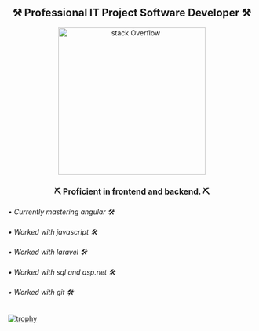 

<div align="center">
  <h2><b>⚒️ Professional IT Project Software Developer ⚒️</b></h2>
  <img src="https://media1.tenor.com/m/av-6n_lpJLwAAAAC/peon-warcraft3.gif" alt="stack Overflow" width="300" height="300">
  <h3><b> ⛏️ Proficient in frontend and backend. ⛏️ </b></h3>
</div>
<i>• Currently mastering angular 🛠️ </i> <br></br>
<i>• Worked with javascript 🛠️ </i> <br></br>
<i>• Worked with laravel 🛠️ </i> <br></br>
<i>• Worked with sql and asp.net 🛠️ </i> <br></br>
<i>• Worked with git 🛠️ </i>  <br></br>

[![trophy](https://github-profile-trophy.vercel.app/?username=zosarillana&theme=gruvbox)](https://github.com/zosarillana/github-profile-trophy)


